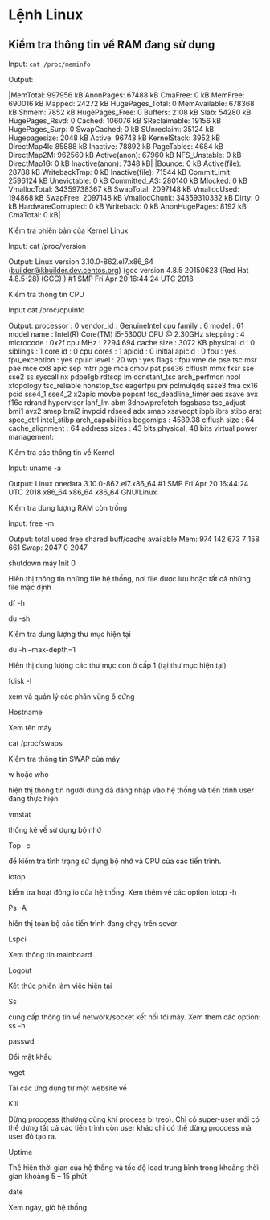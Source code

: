 # Lệnh Linux
## Kiểm tra thông tin về RAM đang sử dụng

Input:
`cat /proc/meminfo `

Output:


|MemTotal: 997956 kB
AnonPages: 67488 kB
CmaFree: 0 kB
MemFree: 690016 kB
Mapped: 24272 kB
HugePages_Total: 0
MemAvailable: 678368 kB
Shmem: 7852 kB
HugePages_Free: 0
Buffers: 2108 kB
Slab: 54280 kB
HugePages_Rsvd: 0
Cached: 106076 kB
SReclaimable: 19156 kB
HugePages_Surp: 0
SwapCached: 0 kB
SUnreclaim: 35124 kB
Hugepagesize: 2048 kB
Active: 96748 kB
KernelStack: 3952 kB
DirectMap4k: 85888 kB
Inactive: 78892 kB
PageTables: 4684 kB
DirectMap2M: 962560 kB
Active(anon): 67960 kB
NFS_Unstable: 0 kB
DirectMap1G: 0 kB
Inactive(anon): 7348 kB|
|Bounce: 0 kB
Active(file): 28788 kB
WritebackTmp: 0 kB
Inactive(file): 71544 kB
CommitLimit: 2596124 kB
Unevictable: 0 kB
Committed_AS: 280140 kB
Mlocked: 0 kB
VmallocTotal: 34359738367 kB
SwapTotal: 2097148 kB
VmallocUsed: 194868 kB
SwapFree: 2097148 kB
VmallocChunk: 34359310332 kB
Dirty: 0 kB
HardwareCorrupted: 0 kB
Writeback: 0 kB
AnonHugePages: 8192 kB
CmaTotal: 0 kB|





Kiểm tra phiên bản của Kernel Linux

Input:
cat /proc/version


Output:
Linux version 3.10.0-862.el7.x86_64 (builder@kbuilder.dev.centos.org) (gcc version 4.8.5 20150623 (Red Hat 4.8.5-28) (GCC) ) #1 SMP Fri Apr 20 16:44:24 UTC 2018


Kiểm tra thông tin CPU

Input
cat /proc/cpuinfo

Output:
processor       : 0
vendor_id       : GenuineIntel
cpu family      : 6
model           : 61
model name      : Intel(R) Core(TM) i5-5300U CPU @ 2.30GHz
stepping        : 4
microcode       : 0x2f
cpu MHz         : 2294.694
cache size      : 3072 KB
physical id     : 0
siblings        : 1
core id         : 0
cpu cores       : 1
apicid          : 0
initial apicid  : 0
fpu             : yes
fpu_exception   : yes
cpuid level     : 20
wp              : yes
flags           : fpu vme de pse tsc msr pae mce cx8 apic sep mtrr pge mca cmov pat pse36 clflush mmx fxsr sse sse2 ss syscall nx pdpe1gb rdtscp lm constant_tsc arch_perfmon nopl xtopology tsc_reliable nonstop_tsc eagerfpu pni pclmulqdq ssse3 fma cx16 pcid sse4_1 sse4_2 x2apic movbe popcnt tsc_deadline_timer aes xsave avx f16c rdrand hypervisor lahf_lm abm 3dnowprefetch fsgsbase tsc_adjust bmi1 avx2 smep bmi2 invpcid rdseed adx smap xsaveopt ibpb ibrs stibp arat spec_ctrl intel_stibp arch_capabilities
bogomips        : 4589.38
clflush size    : 64
cache_alignment : 64
address sizes   : 43 bits physical, 48 bits virtual
power management:

Kiểm tra các thông tin về Kernel

Input:
uname -a

Output:
Linux onedata 3.10.0-862.el7.x86_64 #1 SMP Fri Apr 20 16:44:24 UTC 2018 x86_64 x86_64 x86_64 GNU/Linux

Kiểm tra dung lượng RAM còn trống

Input:
free -m

Output:
                     total        used        free      shared  buff/cache   available
Mem:            974         142         673           7         158         661
Swap:          2047           0        2047

shutdown máy
Init 0

Hiển thị thông tin những file hệ thống, nơi file được lưu hoặc tất cả những file mặc định

df -h


du -sh

Kiểm tra dung lượng thư mục hiện tại

du -h –max-depth=1

Hiển thị dung lượng các thư mục con ở cấp 1 (tại thư mục hiện tại)

fdisk -l

xem và quản lý các phân vùng ổ cứng

Hostname

Xem tên máy

cat /proc/swaps

Kiểm tra thông tin SWAP của máy

w hoặc who

hiện thị thông tin người dùng đã đăng nhập vào hệ thống và tiến trình user đang thực hiện

vmstat

thống kê về sử dụng bộ nhớ

Top -c

để kiểm tra tình trạng sử dụng bộ nhớ và CPU của các tiến trình.

Iotop

kiểm tra hoạt đông io của hệ thống. Xem thêm về các option iotop -h

Ps -A

hiển thị toàn bộ các tiến trình đang chạy trên sever

Lspci

Xem thông tin mainboard

Logout

Kết thúc phiên làm việc hiện tại

Ss

cung cấp thông tin về network/socket kết nối tới máy. Xem them các option: ss -h

passwd

Đổi mật khẩu

wget

Tải các ứng dụng từ một website về

Kill

Dừng proccess (thường dùng khi process bị treo). Chỉ có super-user mới có thể dừng tất cả các tiến trình còn user khác chỉ có thể dừng proccess mà user đó tạo ra.

Uptime

Thể hiện thời gian của hệ thống và tốc độ load trung bình trong khoảng thời gian khoảng 5 – 15 phút

date

Xem ngày, giờ hệ thống

